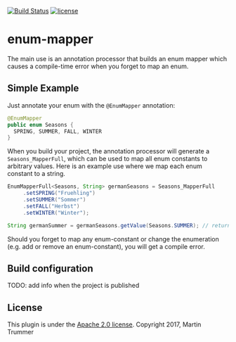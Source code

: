 
[![Build Status](https://travis-ci.org/tmtron/enum-mapper.svg?label=travis)](https://travis-ci.org/tmtron/enum-mapper/builds)
[![license](https://img.shields.io/github/license/tmtron/green-annotations.svg?maxAge=2592000)](https://raw.githubusercontent.com/tmtron/green-annotations/develop/LICENSE)

# enum-mapper
The main use is an annotation processor that builds an enum mapper which causes a compile-time error when you forget to map an enum.

## Simple Example
Just annotate your enum with the `@EnumMapper` annotation:
```java
@EnumMapper
public enum Seasons {
  SPRING, SUMMER, FALL, WINTER
}
```
When you build your project, the annotation processor will generate a `Seasons_MapperFull`, which can be used to map all enum constants to arbitrary values.
Here is an example use where we map each enum constant to a string. 
```java
EnumMapperFull<Seasons, String> germanSeasons = Seasons_MapperFull
     .setSPRING("Fruehling")
     .setSUMMER("Sommer")
     .setFALL("Herbst")
     .setWINTER("Winter");

String germanSummer = germanSeasons.getValue(Seasons.SUMMER); // returns "Sommer"
```
Should you forget to map any enum-constant or change the enumeration (e.g. add or remove an enum-constant), you will get a compile error.

## Build configuration
TODO: add info when the project is published

## License
This plugin is under the [Apache 2.0 license](http://www.apache.org/licenses/LICENSE-2.0.html). Copyright 2017, Martin Trummer
